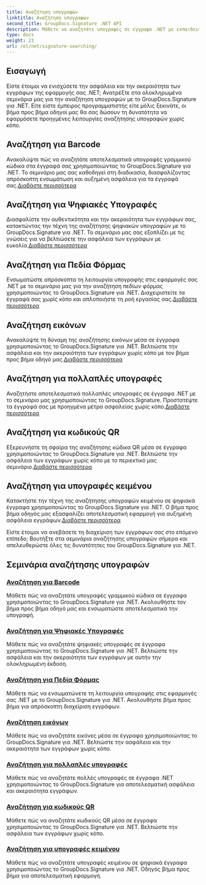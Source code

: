 ```yaml
---
title: Αναζήτηση υπογραφών
linktitle: Αναζήτηση υπογραφών
second_title: GroupDocs.Signature .NET API
description: Μάθετε να αναζητάτε υπογραφές σε έγγραφα .NET με εκπαιδευτικά προγράμματα GroupDocs.Signature για .NET. Βελτιώστε την ασφάλεια με αναζητήσεις γραμμωτού κώδικα, ψηφιακών, εικόνων, κειμένου και κωδικών QR.
type: docs
weight: 23
url: /el/net/signature-searching/
---
```

## Εισαγωγή

Είστε έτοιμοι να ενισχύσετε την ασφάλεια και την ακεραιότητα των εγγράφων της εφαρμογής σας .NET; Ανατρέξτε στα ολοκληρωμένα σεμινάρια μας για την αναζήτηση υπογραφών με το GroupDocs.Signature για .NET. Είτε είστε έμπειρος προγραμματιστής είτε μόλις ξεκινάτε, οι βήμα προς βήμα οδηγοί μας θα σας δώσουν τη δυνατότητα να εφαρμόσετε προηγμένες λειτουργίες αναζήτησης υπογραφών χωρίς κόπο.

## Αναζήτηση για Barcode
 Ανακαλύψτε πώς να αναζητάτε αποτελεσματικά υπογραφές γραμμικού κώδικα στα έγγραφά σας χρησιμοποιώντας το GroupDocs.Signature για .NET. Το σεμινάριο μας σας καθοδηγεί στη διαδικασία, διασφαλίζοντας απρόσκοπτη ενσωμάτωση και αυξημένη ασφάλεια για τα έγγραφά σας.[Διαβάστε περισσότερα](./search-for-barcode/)

## Αναζήτηση για Ψηφιακές Υπογραφές
 Διασφαλίστε την αυθεντικότητα και την ακεραιότητα των εγγράφων σας, κατακτώντας την τέχνη της αναζήτησης ψηφιακών υπογραφών με το GroupDocs.Signature για .NET. Το σεμινάριο μας σας εξοπλίζει με τις γνώσεις για να βελτιώσετε την ασφάλεια των εγγράφων με ευκολία.[Διαβάστε περισσότερα](./search-for-digital-signatures/)

## Αναζήτηση για Πεδία Φόρμας
Ενσωματώστε απρόσκοπτα τη λειτουργία υπογραφής στις εφαρμογές σας .NET με το σεμινάριο μας για την αναζήτηση πεδίων φόρμας χρησιμοποιώντας το GroupDocs.Signature για .NET. Διαχειριστείτε τα έγγραφά σας χωρίς κόπο και απλοποιήστε τη ροή εργασίας σας.[Διαβάστε περισσότερα](./search-for-form-fields/)

## Αναζήτηση εικόνων
 Ανακαλύψτε τη δύναμη της αναζήτησης εικόνων μέσα σε έγγραφα χρησιμοποιώντας το GroupDocs.Signature για .NET. Βελτιώστε την ασφάλεια και την ακεραιότητα των εγγράφων χωρίς κόπο με τον βήμα προς βήμα οδηγό μας.[Διαβάστε περισσότερα](./search-for-images/)

## Αναζήτηση για πολλαπλές υπογραφές
 Αναζητήστε αποτελεσματικά πολλαπλές υπογραφές σε έγγραφα .NET με το σεμινάριο μας χρησιμοποιώντας το GroupDocs.Signature. Προστατέψτε τα έγγραφά σας με προηγμένα μέτρα ασφαλείας χωρίς κόπο.[Διαβάστε περισσότερα](./search-for-multiple-signatures/)

## Αναζήτηση για κωδικούς QR
 Εξερευνήστε τη σφαίρα της αναζήτησης κώδικα QR μέσα σε έγγραφα χρησιμοποιώντας το GroupDocs.Signature για .NET. Βελτιώστε την ασφάλεια των εγγράφων χωρίς κόπο με το περιεκτικό μας σεμινάριο.[Διαβάστε περισσότερα](./search-for-qr-codes/)

## Αναζήτηση για υπογραφές κειμένου
Κατακτήστε την τέχνη της αναζήτησης υπογραφών κειμένου σε ψηφιακά έγγραφα χρησιμοποιώντας το GroupDocs.Signature για .NET. Ο βήμα προς βήμα οδηγός μας εξασφαλίζει αποτελεσματική εφαρμογή για αυξημένη ασφάλεια εγγράφων.[Διαβάστε περισσότερα](./search-for-text-signatures/)

Είστε έτοιμοι να ανεβάσετε τη διαχείριση των εγγράφων σας στο επόμενο επίπεδο; Βουτήξτε στα σεμινάρια αναζήτησης υπογραφών σήμερα και απελευθερώστε όλες τις δυνατότητες του GroupDocs.Signature για .NET.

## Σεμινάρια αναζήτησης υπογραφών
### [Αναζήτηση για Barcode](./search-for-barcode/)
Μάθετε πώς να αναζητάτε υπογραφές γραμμικού κώδικα σε έγγραφα χρησιμοποιώντας το GroupDocs.Signature για .NET. Ακολουθήστε τον βήμα προς βήμα οδηγό μας και ενσωματώστε αποτελεσματικά την υπογραφή.
### [Αναζήτηση για Ψηφιακές Υπογραφές](./search-for-digital-signatures/)
Μάθετε πώς να αναζητάτε ψηφιακές υπογραφές σε έγγραφα χρησιμοποιώντας το GroupDocs.Signature για .NET. Βελτιώστε την ασφάλεια και την ακεραιότητα των εγγράφων με αυτήν την ολοκληρωμένη έκδοση.
### [Αναζήτηση για Πεδία Φόρμας](./search-for-form-fields/)
Μάθετε πώς να ενσωματώνετε τη λειτουργία υπογραφής στις εφαρμογές σας .NET με το GroupDocs.Signature για .NET. Ακολουθήστε βήμα προς βήμα για απρόσκοπτη διαχείριση εγγράφων.
### [Αναζήτηση εικόνων](./search-for-images/)
Μάθετε πώς να αναζητάτε εικόνες μέσα σε έγγραφα χρησιμοποιώντας το GroupDocs.Signature για .NET. Βελτιώστε την ασφάλεια και την ακεραιότητα των εγγράφων χωρίς κόπο.
### [Αναζήτηση για πολλαπλές υπογραφές](./search-for-multiple-signatures/)
Μάθετε πώς να αναζητάτε πολλές υπογραφές σε έγγραφα .NET χρησιμοποιώντας το GroupDocs.Signature για αποτελεσματική ασφάλεια και ακεραιότητα εγγράφων.
### [Αναζήτηση για κωδικούς QR](./search-for-qr-codes/)
Μάθετε πώς να αναζητάτε κωδικούς QR μέσα σε έγγραφα χρησιμοποιώντας το GroupDocs.Signature για .NET. Βελτιώστε την ασφάλεια των εγγράφων χωρίς κόπο.
### [Αναζήτηση για υπογραφές κειμένου](./search-for-text-signatures/)
Μάθετε πώς να αναζητάτε υπογραφές κειμένου σε ψηφιακά έγγραφα χρησιμοποιώντας το GroupDocs.Signature για .NET. Οδηγός βήμα προς βήμα για αποτελεσματική εφαρμογή.